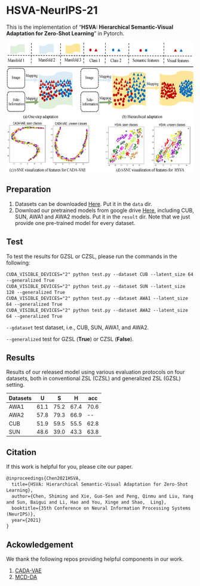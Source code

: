# HSVA-NeurIPS-21
This is the implementation of “**HSVA: Hierarchical Semantic-Visual Adaptation for Zero-Shot Learning**” in Pytorch.<br/>

<center class="half"><img src="./figs/motivation-new.png" width="700" height="350" alt=""/></center>


<!--## t-SNE Visualization for HSVA w/o SA or DA (Used for Rebuttal)
<b>To view these qualitative results clearly, please download these original figures from [Here](https://github.com/anonymou-ssubmition/HSVA-NeurIPS-21/tree/main/figs).</b>
<center class="half"><img src="./figs/CUB.png" width="700" height="500" alt=""/></center>
<center class="half"><img src="./figs/AWA1.png" width="700" height="500" alt=""/></center>-->

## Preparation
1. Datasets can be downloaded [Here](https://datasets.d2.mpi-inf.mpg.de/xian/xlsa17.zip).  Put it in the `data` dir.
2. Download our pretrained models from google drive [Here](https://drive.google.com/drive/folders/1h_hX114jLEa2ah5k1_Yp1nPoclinuRCw?usp=sharing), including CUB, SUN, AWA1 and AWA2 models. Put it in the `result` dir. Note that we just provide one pre-trained model for every dataset.

## Test
To test the results for GZSL or CZSL, please run the commands in the following:
```
CUDA_VISIBLE_DEVICES="2" python test.py --dataset CUB --latent_size 64 --generalized True
CUDA_VISIBLE_DEVICES="2" python test.py --dataset SUN --latent_size 128 --generalized True
CUDA_VISIBLE_DEVICES="2" python test.py --dataset AWA1 --latent_size 64 --generalized True
CUDA_VISIBLE_DEVICES="2" python test.py --dataset AWA2 --latent_size 64 --generalized True
```
`--gdataset` test dataset, i.e., CUB, SUN, AWA1, and AWA2.

`--generalized` test for GZSL (**True**) or CZSL (**False**).
 
## Results
Results of our released model using various evaluation protocols on four datasets, both in conventional ZSL (CZSL) and generalized ZSL (GZSL) setting.

|Datasets | U | S| H| acc |
| ----- | ----- | ----- | ----- | ----- |
| AWA1 | 61.1 |	75.2 |	67.4 | 70.6 |
| AWA2 | 57.8	| 79.3	| 66.9 |  --  |
| CUB  | 51.9	| 59.5 |	55.5 | 62.8 |
| SUN  | 48.6	| 39.0	| 43.3 | 63.8 |

## Citation
If this work is helpful for you, please cite our paper.

```
@inproceedings{Chen2021HSVA,  
  title={HSVA: Hierarchical Semantic-Visual Adaptation for Zero-Shot Learning},    
  author={Chen, Shiming and Xie, Guo-Sen and Peng, Qinmu and Liu, Yang and Sun, Baigui and Li, Hao and You, Xinge and Shao,  Ling},    
  booktitle={35th Conference on Neural Information Processing Systems (NeurIPS)}, 
  year={2021}    
}
```
## Ackowledgement
We thank the following repos providing helpful components in our work.
1. [CADA-VAE](https://github.com/edgarschnfld/CADA-VAE-PyTorch)
2. [MCD-DA](https://github.com/mil-tokyo/MCD_DA)
